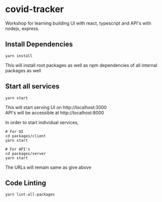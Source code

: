 # covid-tracker

Workshop for learning building UI with react, typescript and API's with nodejs, express.

## Install Dependencies
```
yarn install
```
This will install root packages as well as npm dependencies of all internal packages as well

## Start all services
```
yarn start
```
This will start serving UI on http://localhost:3000 <br>
API's will be accessible at http://localhost:8000

In order to start individual services,
```
# For UI
cd packages/client
yarn start

# For API's
cd packages/server
yarn start
```
The URLs will remain same as give above

## Code Linting
```
yarn lint-all-packages
```
